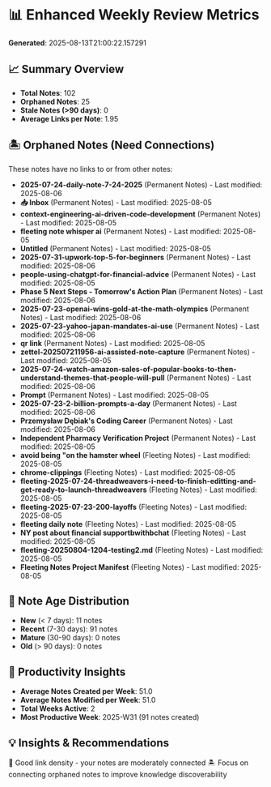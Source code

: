 # 📊 Enhanced Weekly Review Metrics

**Generated**: 2025-08-13T21:00:22.157291

## 📈 Summary Overview

- **Total Notes**: 102
- **Orphaned Notes**: 25
- **Stale Notes (>90 days)**: 0
- **Average Links per Note**: 1.95

## 🏝️ Orphaned Notes (Need Connections)

These notes have no links to or from other notes:

- **2025-07-24-daily-note-7-24-2025** (Permanent Notes) - Last modified: 2025-08-06
- **📥 Inbox** (Permanent Notes) - Last modified: 2025-08-05
- **context-engineering-ai-driven-code-development** (Permanent Notes) - Last modified: 2025-08-05
- **fleeting note whisper ai** (Permanent Notes) - Last modified: 2025-08-05
- **Untitled** (Permanent Notes) - Last modified: 2025-08-05
- **2025-07-31-upwork-top-5-for-beginners** (Permanent Notes) - Last modified: 2025-08-06
- **people-using-chatgpt-for-financial-advice** (Permanent Notes) - Last modified: 2025-08-05
- **Phase 5 Next Steps - Tomorrow's Action Plan** (Permanent Notes) - Last modified: 2025-08-06
- **2025-07-23-openai-wins-gold-at-the-math-olympics** (Permanent Notes) - Last modified: 2025-08-06
- **2025-07-23-yahoo-japan-mandates-ai-use** (Permanent Notes) - Last modified: 2025-08-06
- **qr link** (Permanent Notes) - Last modified: 2025-08-05
- **zettel-202507211956-ai-assisted-note-capture** (Permanent Notes) - Last modified: 2025-08-05
- **2025-07-24-watch-amazon-sales-of-popular-books-to-then-understand-themes-that-people-will-pull** (Permanent Notes) - Last modified: 2025-08-06
- **Prompt** (Permanent Notes) - Last modified: 2025-08-05
- **2025-07-23-2-billion-prompts-a-day** (Permanent Notes) - Last modified: 2025-08-06
- **Przemysław Dębiak's Coding Career** (Permanent Notes) - Last modified: 2025-08-06
- **Independent Pharmacy Verification Project** (Permanent Notes) - Last modified: 2025-08-05
- **avoid being "on the hamster wheel** (Fleeting Notes) - Last modified: 2025-08-05
- **chrome-clippings** (Fleeting Notes) - Last modified: 2025-08-05
- **fleeting-2025-07-24-threadweavers-i-need-to-finish-editting-and-get-ready-to-launch-threadweavers** (Fleeting Notes) - Last modified: 2025-08-05
- **fleeting-2025-07-23-200-layoffs** (Fleeting Notes) - Last modified: 2025-08-05
- **fleeting daily note** (Fleeting Notes) - Last modified: 2025-08-05
- **NY post about financial supportbwithbchat** (Fleeting Notes) - Last modified: 2025-08-05
- **fleeting-20250804-1204-testing2.md** (Fleeting Notes) - Last modified: 2025-08-05
- **Fleeting Notes Project Manifest** (Fleeting Notes) - Last modified: 2025-08-05

## 📅 Note Age Distribution

- **New** (< 7 days): 11 notes
- **Recent** (7-30 days): 91 notes
- **Mature** (30-90 days): 0 notes
- **Old** (> 90 days): 0 notes

## 💪 Productivity Insights

- **Average Notes Created per Week**: 51.0
- **Average Notes Modified per Week**: 51.0
- **Total Weeks Active**: 2
- **Most Productive Week**: 2025-W31 (91 notes created)

## 💡 Insights & Recommendations

🔗 Good link density - your notes are moderately connected
🏝️ Focus on connecting orphaned notes to improve knowledge discoverability